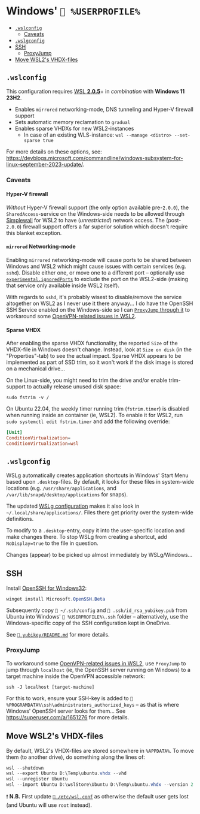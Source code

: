 # Windows' `📂 %USERPROFILE%`

- [`.wslconfig`](#wslconfig)
  - [Caveats](#caveats)
- [`.wslgconfig`](#wslgconfig)
- [SSH](#ssh)
  - [ProxyJump](#proxyjump)
- [Move WSL2's VHDX-files](#move-wsl2s-vhdx-files)

## `.wslconfig`

This configuration requires
[WSL **2.0.5**](https://github.com/microsoft/WSL/releases/tag/2.0.5)+ in
_combination_ with **Windows 11 23H2**.

- Enables `mirrored` networking-mode, DNS tunneling and Hyper-V firewall support
- Sets automatic memory reclamation to `gradual`
- Enables sparse VHDXs for new WSL2-instances
  - In case of an existing WLS-instance:
    `wsl --manage <distro> --set-sparse true`

For more details on these options, see:
<https://devblogs.microsoft.com/commandline/windows-subsystem-for-linux-september-2023-update/>.

### Caveats

#### Hyper-V firewall

_Without_ Hyper-V firewall support (the only option available pre-`2.0.0`), the
`SharedAccess`-service on the Windows-side needs to be allowed through
[Simplewall](https://github.com/henrypp/simplewall) for WSL2 to have
(_unrestricted_) network access. The (post-`2.0.0`) firewall support offers a
far superior solution which doesn't require this blanket exception.

#### `mirrored` Networking-mode

Enabling `mirrored` networking-mode will cause ports to be shared between
Windows and WSL2 which might cause issues with certain services (e.g. `sshd`).
Disable either one, or move one to a different port – optionally use
[`experimental.ignoredPorts`](https://learn.microsoft.com/en-us/windows/wsl/wsl-config#experimental-configuration-settings)
to exclude the port on the WSL2-side (making that service only available inside
WSL2 itself).

With regards to `sshd`, it's probably wisest to disable/remove the service
altogether on WSL2 as I never use it there anyway... I do have the OpenSSH SSH
Service enabled on the Windows-side so I can
[`ProxyJump` through it](#proxyjump) to workaround some
[OpenVPN-related issues in WSL2](https://github.com/microsoft/WSL/issues/10879#issuecomment-1854559320).

#### Sparse VHDX

After enabling the sparse VHDX functionality, the reported `Size` of the
VHDX-file in Windows doesn't change. Instead, look at `Size on disk` (in the
"Properties"-tab) to see the actual impact. Sparse VHDX appears to be
implemented as part of SSD trim, so it won't work if the disk image is stored on
a mechanical drive...

On the Linux-side, you might need to trim the drive and/or enable trim-support
to actually release unused disk space:

```shell
sudo fstrim -v /
```

On Ubuntu 22.04, the weekly timer running trim (`fstrim.timer`) is disabled when
running inside an container (ie, WSL2). To enable it for WSL2, run
`sudo systemctl edit fstrim.timer` and add the following override:

```conf
[Unit]
ConditionVirtualization=
ConditionVirtualization=wsl
```

## `.wslgconfig`

WSLg automatically creates application shortcuts in Windows' Start Menu based
upon `.desktop`-files. By default, it looks for these files in system-wide
locations (e.g. `/usr/share/applications`, and
`/var/lib/snapd/desktop/applications` for snaps).

The updated
[WSLg configuration](https://github.com/microsoft/wslg/issues/937#issuecomment-1421200151)
makes it also look in `~/.local/share/applications/`. Files there get priority
over the system-wide definitions.

To modify to a `.desktop`-entry, copy it into the user-specific location and
make changes there. To stop WSLg from creating a shortcut, add `NoDisplay=true`
to the file in question.

Changes (appear) to be picked up almost immediately by WSLg/Windows...

## SSH

Install [OpenSSH for Windows32](https://github.com/powershell/Win32-OpenSSH):

```powershell
winget install Microsoft.OpenSSH.Beta
```

Subsequently copy `📄 ~/.ssh/config` and `📄 .ssh/id_rsa_yubikey.pub` from
Ubuntu into Windows' `📂 %USERPROFILE%\.ssh` folder – alternatively, use the
Windows-specific copy of the SSH configuration kept in OneDrive.

See [`📄 yubikey/README.md`](/extras/yubikey/README.md#windows) for more
details.

### ProxyJump

To workaround some
[OpenVPN-related issues in WSL2](https://github.com/microsoft/WSL/issues/10879#issuecomment-1854559320),
use `ProxyJump` to jump through `localhost` (ie, the OpenSSH server running on
Windows) to a target machine inside the OpenVPN accessible network:

```shell
ssh -J localhost [target-machine]
```

For this to work, ensure your SSH-key is added to
`📄 %PROGRAMDATA%\ssh\administrators_authorized_keys` – as that is where
Windows' OpenSSH server looks for them... See <https://superuser.com/a/1651276>
for more details.

## Move WSL2's VHDX-files

By default, WSL2's VHDX-files are stored somewhere in `%APPDATA%`. To move them
(to another drive), do something along the lines of:

```powershell
wsl --shutdown
wsl --export Ubuntu D:\Temp\ubuntu.vhdx --vhd
wsl --unregister Ubuntu
wsl --import Ubuntu D:\wslStore\Ubuntu D:\Temp\ubuntu.vhdx --version 2 --vhd
```

❗ **N.B.** First update [`📄 /etc/wsl.conf`](../linux/etc/README.md) as
otherwise the default user gets lost (and Ubuntu will use `root` instead).
